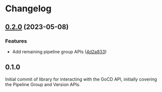 # Changelog

## [0.2.0](https://github.com/rcjames/go-gocd/compare/v0.1.0...v0.2.0) (2023-05-08)


### Features

* Add remaining pipeline group APIs ([4d2a833](https://github.com/rcjames/go-gocd/commit/4d2a833a32aa72c7ba208bf1215d9b70e05048cb))

## 0.1.0

Initial commit of library for interacting with the GoCD API, initially covering the Pipeline Group and Version APIs.
